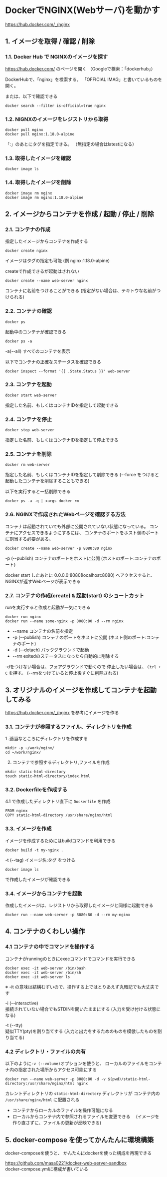 # DockerでNGINX(Webサーバ)を動かす
https://hub.docker.com/_/nginx

## 1. イメージを取得 / 確認 / 削除
### 1.1. Docker Hub で NGINXのイメージを探す
https://hub.docker.com/ のページを開く
（Googleで検索：「dockerhub」）

DockerHubで、「nginx」を検索する。
「OFFICIAL IMAG」と書いているものを開く。

または、以下で確認できる
```
docker search --filter is-official=true nginx
```

### 1.2. NIGNXのイメージをレジストリから取得
```
docker pull nginx
docker pull nginx:1.18.0-alpine
```
「:」のあとにタグを指定できる。
（無指定の場合はlatestになる）

### 1.3. 取得したイメージを確認
```
docker image ls
```

### 1.4. 取得したイメージを削除
```
docker image rm nginx
docker image rm nginx:1.18.0-alpine
```


## 2. イメージからコンテナを作成 / 起動 / 停止 / 削除
### 2.1. コンテナの作成
指定したイメージからコンテナを作成する
```
docker create nginx
```
イメージはタグの指定も可能
(例 nginx:1.18.0-alpine)

createで作成できるが起動はされない

```
docker create --name web-server nginx
```
コンテナに名前をつけることができる
(指定がない場合は、テキトウな名前がつけられる)

### 2.2. コンテナの確認
```
docker ps
```
起動中のコンテナが確認できる

```
docker ps -a
```
-a(--all) すべてのコンテナを表示

以下でコンテナの正確なステータスを確認できる
```
docker inspect --format '{{ .State.Status }}' web-server
```


### 2.3. コンテナを起動
```
docker start web-server
```
指定した名前、もしくはコンテナIDを指定して起動できる


### 2.4. コンテナを停止
```
docker stop web-server
```
指定した名前、もしくはコンテナIDを指定して停止できる


### 2.5. コンテナを削除
```
docker rm web-server
```
指定した名前、もしくはコンテナIDを指定して削除できる
(--force をつけると起動したコンテナを削除することもできる)


以下を実行すると一括削除できる
```
docker ps -a -q | xargs docker rm
```


### 2.6. NGINXで作成されたWebページを確認する方法
コンテナは起動されていても外部に公開されていない状態になっている。
コンテナにアクセスできるようにするには、
コンテナのポートをホスト側のポートに割当する必要がある。
```
docker create --name web-server -p 8080:80 nginx
```
-p (--publish) コンテナのポートをホストに公開
 (ホストのポート:コンテナのポート)

docker start したあとに
0.0.0.0:8080(localhost:8080) へアクセスすると、
NGINXが返すWebページが表示できる


### 2.7. コンテナの作成(create) & 起動(start) のショートカット
runを実行すると作成と起動が一気にできる
```
docker run nginx
docker run --name some-nginx -p 8080:80 -d --rm nginx
```
* --name コンテナの名前を指定
* -p (--publish) コンテナのポートをホストに公開 (ホスト側のポート:コンテナのポート)
* -d (--detach) バックグラウンドで起動
* --rm exitedのステータスになったら自動的に削除する

-dをつけない場合は、フォアグラウンドで動くので
停止したい場合は、 `Ctrl + C` を押す。
(--rmをつけていると停止後すぐに削除される)


## 3. オリジナルのイメージを作成してコンテナを起動してみる
https://hub.docker.com/_/nginx を参考にイメージを作る

### 3.1. コンテナが参照するファイル、ディレクトリを作成
1 .適当なところにディレクトリを作成する
```
mkdir -p ~/work/nginx/
cd ~/work/nginx/
```

2. コンテナで参照するディレクトリ,ファイルを作成
```
mkdir static-html-directory
touch static-html-directory/index.html
```

### 3.2. Dockerfileを作成する
4.1 で作成したディレクトリ直下に `Dockerfile` を作成
```
FROM nginx
COPY static-html-directory /usr/share/nginx/html
```

### 3.3. イメージを作成
イメージを作成するためにはbuildコマンドを利用できる
```
docker build -t my-nginx .
```
-t (--tag) イメージ名:タグ をつける

```
docker image ls
```
で作成したイメージが確認できる

### 3.4. イメージからコンテナを起動
作成したイメージは、レジストリから取得したイメージと同様に起動できる
```
docker run --name web-server -p 8080:80 -d --rm my-nginx
```


## 4. コンテナのくわしい操作
### 4.1 コンテナの中でコマンドを操作する
コンテナがrunningのときにexecコマンドでコマンドを実行できる
```
docker exec -it web-server /bin/bash
docker exec -it web-server /bin/sh
docker exec -it web-server ls
```
※ -it の意味は結構むずいので、操作する上ではとりあえず丸暗記でも大丈夫です

-i (--interactive)  
接続されていない場合でもSTDINを開いたままにする
(入力を受け付ける状態になる)

-t (--tty)  
疑似TTY(pty)を割り当てする
(入力と出力をするためのものを模倣したものを割り当てる)


### 4.2 ディレクトリ・ファイルの共有
以下のように`-v (--volume)`オプションを使うと、
ローカルのファイルをコンテナ内の指定された場所からアクセス可能にする
```
docker run --name web-server -p 8080:80 -d -v $(pwd)/static-html-directory:/usr/share/nginx/html nginx
```
カレントディレクトリの `static-html-directory` ディレクトリが
コンテナ内の `/usr/share/nginx/html` に配置される

- コンテナからローカルのファイルを操作可能になる
- ローカルからコンテナ内で参照されるファイルを変更できる
　(イメージを作り直さずに、ファイルの更新が反映できる)


## 5. docker-compose を使ってかんたんに環境構築
docker-composeを使うと、
かんたんにdockerを使った構成を再現できる

https://github.com/masa0221/docker-web-server-sandbox  
docker-compose.ymlに構成が書いている

